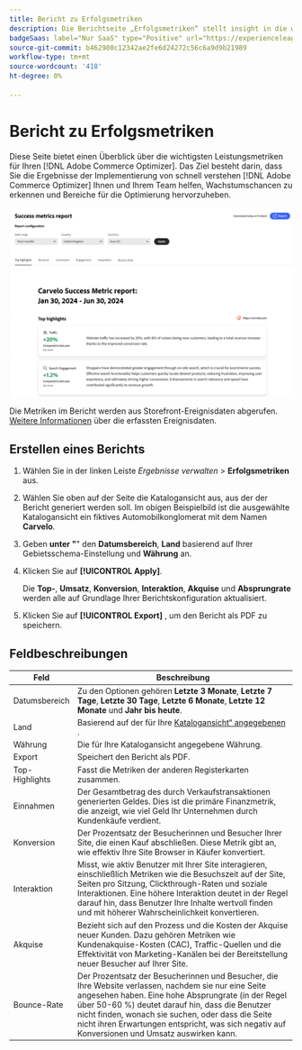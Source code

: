 ```yaml
---
title: Bericht zu Erfolgsmetriken
description: Die Berichtseite „Erfolgsmetriken“ stellt insight in die wichtigsten Leistungsmetriken für Ihren - [!DNL Adobe Commerce Optimizer]  bereit.
badgeSaas: label="Nur SaaS" type="Positive" url="https://experienceleague.adobe.com/de/docs/commerce/user-guides/product-solutions" tooltip="Gilt nur für Adobe Commerce as a Cloud Service- und Adobe Commerce Optimizer-Projekte (von Adobe verwaltete SaaS-Infrastruktur)."
source-git-commit: b462980c12342ae2fe6d24272c56c6a9d9b21989
workflow-type: tm+mt
source-wordcount: '418'
ht-degree: 0%

---
```


# Bericht zu Erfolgsmetriken

Diese Seite bietet einen Überblick über die wichtigsten Leistungsmetriken für Ihren [!DNL Adobe Commerce Optimizer]. Das Ziel besteht darin, dass Sie die Ergebnisse der Implementierung von schnell verstehen [!DNL Adobe Commerce Optimizer] Ihnen und Ihrem Team helfen, Wachstumschancen zu erkennen und Bereiche für die Optimierung hervorzuheben.

![Bericht zu Erfolgsmetriken](../assets/success-metrics.png)

Die Metriken im Bericht werden aus Storefront-Ereignisdaten abgerufen. [Weitere Informationen](../setup/events/overview.md) über die erfassten Ereignisdaten.

## Erstellen eines Berichts

1. Wählen Sie in der linken Leiste _Ergebnisse verwalten_ > **Erfolgsmetriken** aus.
1. Wählen Sie oben auf der Seite die Katalogansicht aus, aus der der Bericht generiert werden soll. Im obigen Beispielbild ist die ausgewählte Katalogansicht ein fiktives Automobilkonglomerat mit dem Namen **Carvelo**.
1. Geben **unter &quot;**&quot; den **Datumsbereich**, **Land** basierend auf Ihrer Gebietsschema-Einstellung und **Währung** an.
1. Klicken Sie auf **[!UICONTROL Apply]**.

   Die **Top-**, **Umsatz**, **Konversion**, **Interaktion**, **Akquise** und **Absprungrate** werden alle auf Grundlage Ihrer Berichtskonfiguration aktualisiert.

1. Klicken Sie auf **[!UICONTROL Export]** , um den Bericht als PDF zu speichern.

## Feldbeschreibungen

| Feld | Beschreibung |
|---|---|
| Datumsbereich | Zu den Optionen gehören **Letzte 3 Monate**, **Letzte 7 Tage**, **Letzte 30 Tage**, **Letzte 6 Monate**, **Letzte 12 Monate** und **Jahr bis heute**. |
| Land | Basierend auf der für Ihre [Katalogansicht“ angegebenen ](../setup/catalog-view.md). |
| Währung | Die für Ihre Katalogansicht angegebene Währung. |
| Export | Speichert den Bericht als PDF. |
| Top-Highlights | Fasst die Metriken der anderen Registerkarten zusammen. |
| Einnahmen | Der Gesamtbetrag des durch Verkaufstransaktionen generierten Geldes. Dies ist die primäre Finanzmetrik, die anzeigt, wie viel Geld Ihr Unternehmen durch Kundenkäufe verdient. |
| Konversion | Der Prozentsatz der Besucherinnen und Besucher Ihrer Site, die einen Kauf abschließen. Diese Metrik gibt an, wie effektiv Ihre Site Browser in Käufer konvertiert. |
| Interaktion | Misst, wie aktiv Benutzer mit Ihrer Site interagieren, einschließlich Metriken wie die Besuchszeit auf der Site, Seiten pro Sitzung, Clickthrough-Raten und soziale Interaktionen. Eine höhere Interaktion deutet in der Regel darauf hin, dass Benutzer Ihre Inhalte wertvoll finden und mit höherer Wahrscheinlichkeit konvertieren. |
| Akquise | Bezieht sich auf den Prozess und die Kosten der Akquise neuer Kunden. Dazu gehören Metriken wie Kundenakquise-Kosten (CAC), Traffic-Quellen und die Effektivität von Marketing-Kanälen bei der Bereitstellung neuer Besucher auf Ihrer Site. |
| Bounce-Rate | Der Prozentsatz der Besucherinnen und Besucher, die Ihre Website verlassen, nachdem sie nur eine Seite angesehen haben. Eine hohe Absprungrate (in der Regel über 50-60 %) deutet darauf hin, dass die Benutzer nicht finden, wonach sie suchen, oder dass die Seite nicht ihren Erwartungen entspricht, was sich negativ auf Konversionen und Umsatz auswirken kann. |
